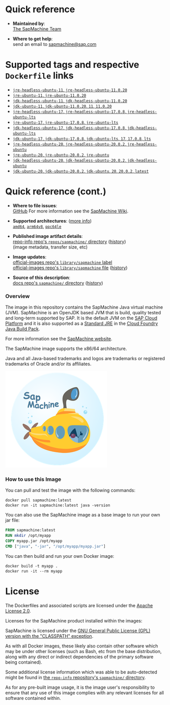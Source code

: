 <!--

********************************************************************************

WARNING:

    DO NOT EDIT "sapmachine/README.md"

    IT IS AUTO-GENERATED

    (from the other files in "sapmachine/" combined with a set of templates)

********************************************************************************

-->

# Quick reference

-	**Maintained by**:  
	[The SapMachine Team](https://github.com/SAP/SapMachine)

-	**Where to get help**:  
	send an email to sapmachine@sap.com

# Supported tags and respective `Dockerfile` links

-	[`jre-headless-ubuntu-11`, `jre-headless-ubuntu-11.0.20`](https://github.com/SAP/SapMachine-infrastructure/blob/03a69c14ccf4cdb173bb67823d779770bcb44d72/dockerfiles/official/11/ubuntu/jre-headless/Dockerfile)
-	[`jre-ubuntu-11`, `jre-ubuntu-11.0.20`](https://github.com/SAP/SapMachine-infrastructure/blob/03a69c14ccf4cdb173bb67823d779770bcb44d72/dockerfiles/official/11/ubuntu/jre/Dockerfile)
-	[`jdk-headless-ubuntu-11`, `jdk-headless-ubuntu-11.0.20`](https://github.com/SAP/SapMachine-infrastructure/blob/03a69c14ccf4cdb173bb67823d779770bcb44d72/dockerfiles/official/11/ubuntu/jdk-headless/Dockerfile)
-	[`jdk-ubuntu-11`, `jdk-ubuntu-11.0.20`, `11`, `11.0.20`](https://github.com/SAP/SapMachine-infrastructure/blob/03a69c14ccf4cdb173bb67823d779770bcb44d72/dockerfiles/official/11/ubuntu/jdk/Dockerfile)
-	[`jre-headless-ubuntu-17`, `jre-headless-ubuntu-17.0.8`, `jre-headless-ubuntu-lts`](https://github.com/SAP/SapMachine-infrastructure/blob/2d4f3b8850a40a6ab8ea0322f05cc05ed19d0f4e/dockerfiles/official/17/ubuntu/jre-headless/Dockerfile)
-	[`jre-ubuntu-17`, `jre-ubuntu-17.0.8`, `jre-ubuntu-lts`](https://github.com/SAP/SapMachine-infrastructure/blob/2d4f3b8850a40a6ab8ea0322f05cc05ed19d0f4e/dockerfiles/official/17/ubuntu/jre/Dockerfile)
-	[`jdk-headless-ubuntu-17`, `jdk-headless-ubuntu-17.0.8`, `jdk-headless-ubuntu-lts`](https://github.com/SAP/SapMachine-infrastructure/blob/2d4f3b8850a40a6ab8ea0322f05cc05ed19d0f4e/dockerfiles/official/17/ubuntu/jdk-headless/Dockerfile)
-	[`jdk-ubuntu-17`, `jdk-ubuntu-17.0.8`, `jdk-ubuntu-lts`, `17`, `17.0.8`, `lts`](https://github.com/SAP/SapMachine-infrastructure/blob/2d4f3b8850a40a6ab8ea0322f05cc05ed19d0f4e/dockerfiles/official/17/ubuntu/jdk/Dockerfile)
-	[`jre-headless-ubuntu-20`, `jre-headless-ubuntu-20.0.2`, `jre-headless-ubuntu`](https://github.com/SAP/SapMachine-infrastructure/blob/d8d71766093af433437a77900cba0839781f54c1/dockerfiles/official/20/ubuntu/jre-headless/Dockerfile)
-	[`jre-ubuntu-20`, `jre-ubuntu-20.0.2`, `jre-ubuntu`](https://github.com/SAP/SapMachine-infrastructure/blob/d8d71766093af433437a77900cba0839781f54c1/dockerfiles/official/20/ubuntu/jre/Dockerfile)
-	[`jdk-headless-ubuntu-20`, `jdk-headless-ubuntu-20.0.2`, `jdk-headless-ubuntu`](https://github.com/SAP/SapMachine-infrastructure/blob/d8d71766093af433437a77900cba0839781f54c1/dockerfiles/official/20/ubuntu/jdk-headless/Dockerfile)
-	[`jdk-ubuntu-20`, `jdk-ubuntu-20.0.2`, `jdk-ubuntu`, `20`, `20.0.2`, `latest`](https://github.com/SAP/SapMachine-infrastructure/blob/d8d71766093af433437a77900cba0839781f54c1/dockerfiles/official/20/ubuntu/jdk/Dockerfile)

# Quick reference (cont.)

-	**Where to file issues**:  
	[GitHub](https://github.com/SAP/SapMachine/issues) For more information see the [SapMachine Wiki](https://github.com/SAP/SapMachine/wiki).

-	**Supported architectures**: ([more info](https://github.com/docker-library/official-images#architectures-other-than-amd64))  
	[`amd64`](https://hub.docker.com/r/amd64/sapmachine/), [`arm64v8`](https://hub.docker.com/r/arm64v8/sapmachine/), [`ppc64le`](https://hub.docker.com/r/ppc64le/sapmachine/)

-	**Published image artifact details**:  
	[repo-info repo's `repos/sapmachine/` directory](https://github.com/docker-library/repo-info/blob/master/repos/sapmachine) ([history](https://github.com/docker-library/repo-info/commits/master/repos/sapmachine))  
	(image metadata, transfer size, etc)

-	**Image updates**:  
	[official-images repo's `library/sapmachine` label](https://github.com/docker-library/official-images/issues?q=label%3Alibrary%2Fsapmachine)  
	[official-images repo's `library/sapmachine` file](https://github.com/docker-library/official-images/blob/master/library/sapmachine) ([history](https://github.com/docker-library/official-images/commits/master/library/sapmachine))

-	**Source of this description**:  
	[docs repo's `sapmachine/` directory](https://github.com/docker-library/docs/tree/master/sapmachine) ([history](https://github.com/docker-library/docs/commits/master/sapmachine))

### Overview

The image in this repository contains the SapMachine Java virtual machine (JVM). SapMachine is an OpenJDK based JVM that is build, quality tested and long-term supported by SAP. It is the default JVM on the [SAP Cloud Platform](https://cloudplatform.sap.com/index.html) and it is also supported as a [Standard JRE](https://github.com/cloudfoundry/java-buildpack/blob/master/docs/jre-sap_machine_jre.md) in the [Cloud Foundry Java Build Pack](https://github.com/cloudfoundry/java-buildpack).

For more information see the [SapMachine website](https://sapmachine.io).

The SapMachine image supports the x86/64 architecture.

Java and all Java-based trademarks and logos are trademarks or registered trademarks of Oracle and/or its affiliates.

![logo](https://raw.githubusercontent.com/docker-library/docs/7ce76bc750f7a81f6a6eab30a93deb061c4be75e/sapmachine/logo.png)

### How to use this Image

You can pull and test the image with the following commands:

```console
docker pull sapmachine:latest
docker run -it sapmachine:latest java -version
```

You can also use the SapMachine image as a base image to run your own jar file:

```dockerfile
FROM sapmachine:latest
RUN mkdir /opt/myapp
COPY myapp.jar /opt/myapp
CMD ["java", "-jar", "/opt/myapp/myapp.jar"]
```

You can then build and run your own Docker image:

```console
docker build -t myapp .
docker run -it --rm myapp
```

# License

The Dockerfiles and associated scripts are licensed under the [Apache License 2.0](http://www.apache.org/licenses/LICENSE-2.0.html).

Licenses for the SapMachine product installed within the images:

SapMachine is licensed under the [GNU General Public License (GPL) version with the "CLASSPATH" exception](https://github.com/SAP/SapMachine/blob/sapmachine/LICENSE).

As with all Docker images, these likely also contain other software which may be under other licenses (such as Bash, etc from the base distribution, along with any direct or indirect dependencies of the primary software being contained).

Some additional license information which was able to be auto-detected might be found in [the `repo-info` repository's `sapmachine/` directory](https://github.com/docker-library/repo-info/tree/master/repos/sapmachine).

As for any pre-built image usage, it is the image user's responsibility to ensure that any use of this image complies with any relevant licenses for all software contained within.
